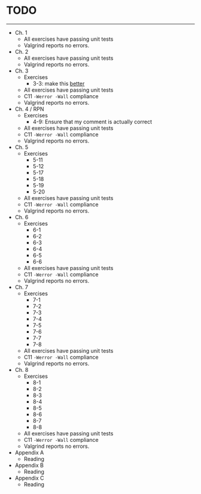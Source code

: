 # TODO
---
- Ch. 1
  - All exercises have passing unit tests
  - Valgrind reports no errors.
- Ch. 2
  - All exercises have passing unit tests
  - Valgrind reports no errors.
- Ch. 3
  - Exercises
    - 3-3: make this [better](https://gist.github.com/robot-dreams/34d10248bc474f5a4312fa72e325656a)
  - All exercises have passing unit tests 
  - C11 `-Werror -Wall` compliance
  - Valgrind reports no errors.
- Ch. 4 / RPN
  - Exercises
    - 4-9: Ensure that my comment is actually correct
  - All exercises have passing unit tests
  - C11 `-Werror -Wall` compliance
  - Valgrind reports no errors.
- Ch. 5
  - Exercises
    - 5-11
    - 5-12
    - 5-17
    - 5-18
    - 5-19
    - 5-20
  - All exercises have passing unit tests
  - C11 `-Werror -Wall` compliance
  - Valgrind reports no errors.
- Ch. 6
  - Exercises
    - 6-1
    - 6-2
    - 6-3
    - 6-4
    - 6-5
    - 6-6
  - All exercises have passing unit tests
  - C11 `-Werror -Wall` compliance
  - Valgrind reports no errors.
- Ch. 7
  - Exercises
    - 7-1
    - 7-2
    - 7-3
    - 7-4
    - 7-5
    - 7-6
    - 7-7
    - 7-8
  - All exercises have passing unit tests
  - C11 `-Werror -Wall` compliance
  - Valgrind reports no errors.
- Ch. 8
  - Exercises
    - 8-1
    - 8-2
    - 8-3
    - 8-4
    - 8-5
    - 8-6
    - 8-7
    - 8-8
  - All exercises have passing unit tests
  - C11 `-Werror -Wall` compliance
  - Valgrind reports no errors.
- Appendix A
  - Reading
- Appendix B
  - Reading
- Appendix C
  - Reading

